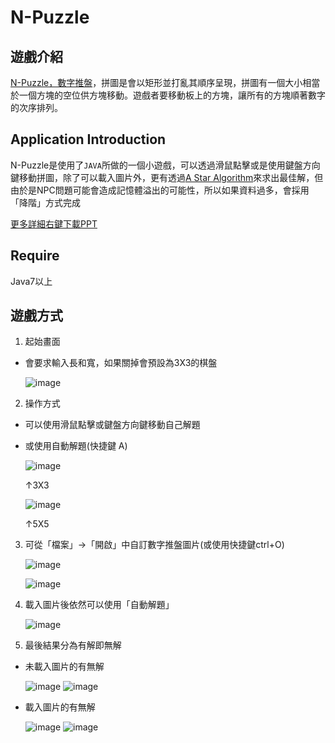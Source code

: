# N-Puzzle

遊戲介紹
---

[N-Puzzle，數字推盤](https://zh.wikipedia.org/wiki/%E6%95%B8%E5%AD%97%E6%8E%A8%E7%9B%A4%E9%81%8A%E6%88%B2)，拼圖是會以矩形並打亂其順序呈現，拼圖有一個大小相當於一個方塊的空位供方塊移動。遊戲者要移動板上的方塊，讓所有的方塊順著數字的次序排列。

Application Introduction
---

N-Puzzle是使用了`JAVA`所做的一個小遊戲，可以透過滑鼠點擊或是使用鍵盤方向鍵移動拼圖，除了可以載入圖片外，更有透過[A Star Algorithm](https://zh.wikipedia.org/wiki/A*%E7%AE%97%E6%B3%95)來求出最佳解，但由於是NPC問題可能會造成記憶體溢出的可能性，所以如果資料過多，會採用「降階」方式完成

[更多詳細右鍵下載PPT](https://github.com/jimmy801/n-puzzle/blob/master/Read%20me%20PPT/N-Puzzle%20PPT.pptx)

Require
---

Java7以上

遊戲方式
---

1. 起始畫面

  - 會要求輸入長和寬，如果關掉會預設為3X3的棋盤

    ![image](https://github.com/jimmy801/n-puzzle/blob/master/Screenshot/00.png)

2. 操作方式

  - 可以使用滑鼠點擊或鍵盤方向鍵移動自己解題

  - 或使用自動解題(快捷鍵 A)

    ![image](https://github.com/jimmy801/n-puzzle/blob/master/Screenshot/01-1.gif)
  
    ↑3X3

    ![image](https://github.com/jimmy801/n-puzzle/blob/master/Screenshot/01-2.gif)
  
    ↑5X5

3. 可從「檔案」->「開啟」中自訂數字推盤圖片(或使用快捷鍵ctrl+O)

    ![image](https://github.com/jimmy801/n-puzzle/blob/master/Screenshot/02.jpg)

    ![image](https://github.com/jimmy801/n-puzzle/blob/master/Screenshot/03.png)

4. 載入圖片後依然可以使用「自動解題」

    ![image](https://github.com/jimmy801/n-puzzle/blob/master/Screenshot/image%20auto%20solved.gif)

5. 最後結果分為有解即無解

  - 未載入圖片的有無解

    ![image](https://github.com/jimmy801/n-puzzle/blob/master/Screenshot/Solved.png)
    ![image](https://github.com/jimmy801/n-puzzle/blob/master/Screenshot/No%20Solution.png)

  - 載入圖片的有無解

    ![image](https://github.com/jimmy801/n-puzzle/blob/master/Screenshot/Image%20Solved.jpg)
    ![image](https://github.com/jimmy801/n-puzzle/blob/master/Screenshot/Image%20No%20Solution.jpg)
